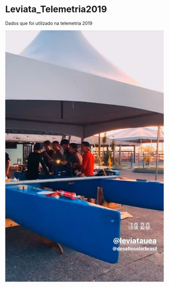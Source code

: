 # Leviata_Telemetria2019
Dados que foi utilizado na telemetria 2019

![image](https://github.com/AlanShishido/Leviata_Telemetria2019/blob/master/PoraqueOficial2019rev3/capa.jpg)
